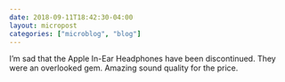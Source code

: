 ```yaml
---
date: 2018-09-11T18:42:30-04:00
layout: micropost
categories: ["microblog", "blog"]
---
```


I’m sad that the Apple In-Ear Headphones have been discontinued. They were an overlooked gem. Amazing sound quality for the price.

